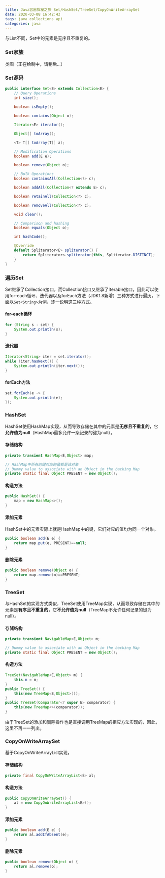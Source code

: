 ```yaml
---
title: Java容器探秘之旅 Set/HashSet/TreeSet/CopyOnWriteArraySet
date: 2020-03-08 16:42:43
tags: java collections api
categories: java
---
```


与List不同，Set中的元素是无序且不重复的。

<!--more-->

### Set家族

类图（正在绘制中，请稍后...）

### Set源码

```java
public interface Set<E> extends Collection<E> {
    // Query Operations
    int size();
    
    boolean isEmpty();

    boolean contains(Object o);

    Iterator<E> iterator();

    Object[] toArray();

    <T> T[] toArray(T[] a);

    // Modification Operations
    boolean add(E e);

    boolean remove(Object o);

    // Bulk Operations
    boolean containsAll(Collection<?> c);

    boolean addAll(Collection<? extends E> c);

    boolean retainAll(Collection<?> c);

    boolean removeAll(Collection<?> c);

    void clear();

    // Comparison and hashing
    boolean equals(Object o);

    int hashCode();

    @Override
    default Spliterator<E> spliterator() {
        return Spliterators.spliterator(this, Spliterator.DISTINCT);
    }
}
```

### 遍历Set

Set继承了Collection接口，而Collection接口又继承了Iterable接口，因此可以使用for-each循环、迭代器以及forEach方法（JDK1.8新增）三种方式进行遍历。下面以`Set<String>`为例，逐一说明这三种方式。

#### for-each循环

```java
for (String s : set) {
    System.out.println(s);
}
```

#### 迭代器

```java
Iterator<String> iter = set.iterator();
while (iter.hasNext()) {
    System.out.println(iter.next());
}
```

#### forEach方法

```java
set.forEach(e -> {
    System.out.println(e);
});
```

### HashSet

HashSet使用HashMap实现，从而导致存储在其中的元素是**无序且不重复的**，它**允许值为null**（HashMap最多允许一条记录的键为null）。

#### 存储结构

```java
private transient HashMap<E,Object> map;

// HashMap中所有的键对应的值都是该对象
// Dummy value to associate with an Object in the backing Map
private static final Object PRESENT = new Object();
```

#### 构造方法

```java
public HashSet() {
    map = new HashMap<>();
}
```

#### 添加元素

HashSet中的元素实际上就是HashMap中的键，它们对应的值均为同一个对象。

```java
public boolean add(E e) {
    return map.put(e, PRESENT)==null;
}
```

#### 删除元素

```java
public boolean remove(Object o) {
    return map.remove(o)==PRESENT;
}
```

### TreeSet

与HashSet的实现方式类似，TreeSet使用TreeMap实现，从而导致存储在其中的元素是**有序且不重复的**，它**不允许值为null**（TreeMap不允许任何记录的键为null）。

#### 存储结构

```java
private transient NavigableMap<E,Object> m;

// Dummy value to associate with an Object in the backing Map
private static final Object PRESENT = new Object();
```

#### 构造方法

```java
TreeSet(NavigableMap<E,Object> m) {
    this.m = m;
}
public TreeSet() {
    this(new TreeMap<E,Object>());
}
public TreeSet(Comparator<? super E> comparator) {
    this(new TreeMap<>(comparator));
}
```

由于TreeSet的添加和删除操作也是直接调用TreeMap的相应方法实现的，因此，这里不再一一列出。

### CopyOnWriteArraySet

基于CopyOnWriteArrayList实现，

#### 存储结构

```java
private final CopyOnWriteArrayList<E> al;
```

#### 构造方法

```java
public CopyOnWriteArraySet() {
    al = new CopyOnWriteArrayList<E>();
}
```

#### 添加元素

```java
public boolean add(E e) {
    return al.addIfAbsent(e);
}
```

#### 删除元素

```java
public boolean remove(Object o) {
    return al.remove(o);
}
```

